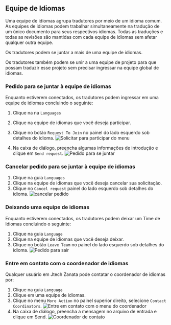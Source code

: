 ## Equipe de Idiomas

Uma equipe de idiomas agrupa tradutores por meio de um idioma comum. As equipes de idiomas podem trabalhar simultaneamente na tradução de um único documento para seus respectivos idiomas. Todas as traduções e todas as revisões são mantidas com cada equipe de idiomas sem afetar qualquer outra equipe.

Os tradutores podem se juntar a mais de uma equipe de idiomas.

Os tradutores também podem se unir a uma equipe de projeto para que possam traduzir esse projeto sem precisar ingressar na equipe global de idiomas.

### Pedido para se juntar à equipe de idiomas
Enquanto estiverem conectados, os tradutores podem ingressar em uma equipe de idiomas concluindo o seguinte:

1. Clique na na `Languages`
1. Clique na equipe de idiomas que você deseja participar.
1. Clique no botão `Request To Join` no painel do lado esquerdo sob detalhes do idioma.
![Solicitar para participar do menu](http://docs.zanata.org/en/release/images/language-request-join-menu.png)

1. Na caixa de diálogo, preencha algumas informações de introdução e clique em `Send request`.
![Pedido para se juntar](http://docs.zanata.org/en/release/images/language-request-join.png)

### Cancelar pedido para se juntar à equipe de idiomas
1. Clique na guia `Languages`
1. Clique na equipe de idiomas que você deseja cancelar sua solicitação.
1. Clique no `Cancel request` painel do lado esquerdo sob detalhes do idioma.
![cancelar pedido](http://docs.zanata.org/en/release/images/language-cancel-request.png)

### Deixando uma equipe de idiomas
Enquanto estiverem conectados, os tradutores podem deixar um Time de Idiomas concluindo o seguinte:

1. Clique na guia `Language`
1. Clique na equipe de idiomas que você deseja deixar.
1. Clique no botão `Leave Team` no painel do lado esquerdo sob detalhes do idioma.
![Pedido para sair](http://docs.zanata.org/en/release/images/language-leave-team.png)

### Entre em contato com o coordenador de idiomas
Qualquer usuário em Jtech Zanata pode contatar o coordenador de idiomas por:

1. Clique na guia `Language`
1. Clique em uma equipe de idiomas.
1. Clique no menu `More Action` no painel superior direito, selecione `Contact Coordinators`.
![Entre em contato com o menu do coordenador](http://docs.zanata.org/en/release/images/contact-coord.png)
1. Na caixa de diálogo, preencha a mensagem no arquivo de entrada e clique em Send.
![Coordenador de contato](http://docs.zanata.org/en/release/images/language-contact-coordinator.png)